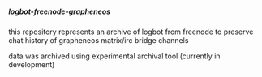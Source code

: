 ##### logbot-freenode-grapheneos

this repository represents an archive of logbot from freenode to preserve chat history of grapheneos matrix/irc bridge channels

data was archived using experimental archival tool (currently in development)
